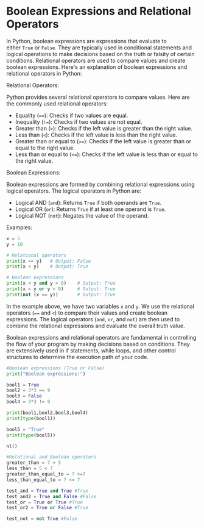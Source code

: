 # Boolean Expressions and Relational Operators

In Python, boolean expressions are expressions that evaluate to either `True` or `False`. They are typically used in conditional statements and logical operations to make decisions based on the truth or falsity of certain conditions. Relational operators are used to compare values and create boolean expressions. Here's an explanation of boolean expressions and relational operators in Python:

Relational Operators:

Python provides several relational operators to compare values. Here are the commonly used relational operators:

- Equality (`==`): Checks if two values are equal.
- Inequality (`!=`): Checks if two values are not equal.
- Greater than (`>`): Checks if the left value is greater than the right value.
- Less than (`<`): Checks if the left value is less than the right value.
- Greater than or equal to (`>=`): Checks if the left value is greater than or equal to the right value.
- Less than or equal to (`<=`): Checks if the left value is less than or equal to the right value.

Boolean Expressions:

Boolean expressions are formed by combining relational expressions using logical operators. The logical operators in Python are:

- Logical AND (`and`): Returns `True` if both operands are `True`.
- Logical OR (`or`): Returns `True` if at least one operand is `True`.
- Logical NOT (`not`): Negates the value of the operand.

Examples:

```python
x = 5
y = 10

# Relational operators
print(x == y)   # Output: False
print(x < y)    # Output: True

# Boolean expressions
print(x < y and y > 0)    # Output: True
print(x < y or y < 0)     # Output: True
print(not (x == y))       # Output: True
```

In the example above, we have two variables `x` and `y`. We use the relational operators (`==` and `<`) to compare their values and create boolean expressions. The logical operators (`and`, `or`, and `not`) are then used to combine the relational expressions and evaluate the overall truth value.

Boolean expressions and relational operators are fundamental in controlling the flow of your program by making decisions based on conditions. They are extensively used in if statements, while loops, and other control structures to determine the execution path of your code.

```python
#Boolean expressions (True or False)
print("Boolean expressions:")

bool1 = True
bool2 = 3*3 == 9
bool3 = False
bool4 = 3*3 != 9

print(bool1,bool2,bool3,bool4)
print(type(bool1))

bool5 = "True"
print(type(bool5))

nl()

#Relational and Boolean operators
greater_than = 7 > 5
less_than = 5 < 7
greater_than_equal_to = 7 >=7
less_than_equal_to = 7 <= 7

test_and = True and True #True
test_and2 = True and False #False
test_or = True or True #True
test_or2 = True or False #True

test_not = not True #False
```